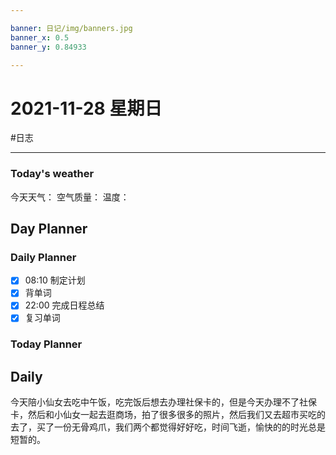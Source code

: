 ```yaml
---

banner: 日记/img/banners.jpg
banner_x: 0.5
banner_y: 0.84933

---
```

# 2021-11-28 星期日
#日志 

---

### Today's weather
今天天气：
空气质量：
温度：
## Day Planner

### Daily Planner
- [x] 08:10 制定计划
- [x] 背单词
- [x] 22:00 完成日程总结
- [x] 复习单词

### Today Planner

## Daily

今天陪小仙女去吃中午饭，吃完饭后想去办理社保卡的，但是今天办理不了社保卡，然后和小仙女一起去逛商场，拍了很多很多的照片，然后我们又去超市买吃的去了，买了一份无骨鸡爪，我们两个都觉得好好吃，时间飞逝，愉快的的时光总是短暂的。